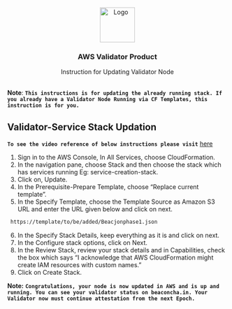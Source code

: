 
<br />
<p align="center">
  <a href="https://www.launchnodes.com/">
    <img src="https://logo-public.s3.us-east-2.amazonaws.com/app+icon.png" alt="Logo" width="80" height="80">
  </a>

  <h3 align="center">AWS Validator Product </h3>

  <p align="center">
    Instruction for Updating Validator Node
    <br />
   <br />
    
  </p>
</p>

 **Note**: **`This instructions is for updating the already running stack. If you already have a Validator Node Running via CF Templates, this instruction is for you.`**
 

## Validator-Service Stack Updation

 **`To see the video reference of below instructions please visit`** [here](https://drive.google.com/file/d/1T-xaN-6cswnH1Sh3Jf-X_fzZxUGNx7dF/view?usp=sharing)

1. Sign in to the AWS Console, In All Services, choose CloudFormation.
2. In the navigation pane, choose Stack and then choose the stack which has services running Eg: service-creation-stack.
3. Click on, Update.
4. In the Prerequisite-Prepare Template, choose “Replace current template”.
5. In the Specify Template, choose the Template Source as Amazon S3 URL and enter the URL given below and click on next.
  ```sh
   https://template/to/be/added/Beacjonphase1.json
   ```
6. In the Specify Stack Details, keep everything as it is and click on next.
7. In the Configure stack options, click on Next.
8. In the Review Stack, review your stack details and in Capabilities, check the box which says “I acknowledge that AWS CloudFormation might create IAM resources with custom names.” 
9. Click on Create Stack.


**Note:** **`Congratulations, your node is now updated in AWS and is up and running. You can see your validator status on beaconcha.in. Your Validator now must continue attestation from the next Epoch.
`**
